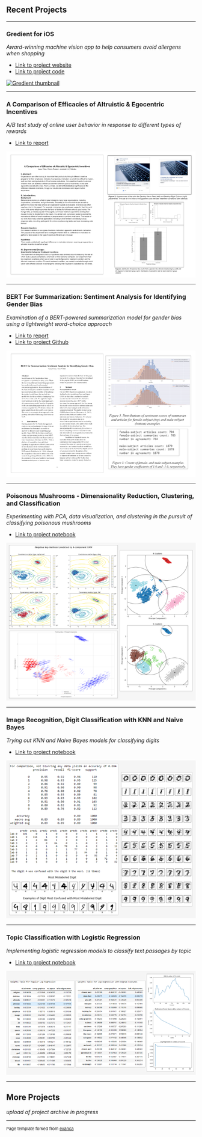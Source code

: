 ## Recent Projects

---

### Gredient for iOS
*Award-winning machine vision app to help consumers avoid allergens when shopping*
- [Link to project website](https://www.gredient-app.com/)
- [Link to project code](https://github.com/jjsahabu/Gredient)
<a href="https://www.gredient-app.com">
  <img src="images/gredient-faster-gif-thumbnail-480-optimized-2.gif?raw=true" alt="Gredient thumbnail" title="www.gredient-app.com">
</a>

---
### A Comparison of Efficacies of Altruistic & Egocentric Incentives
*A/B test study of online user behavior in response to different types of rewards*
- [Link to report](/pdf/comparison_of_motivational_incentives_online.pdf)
<a href="https://github.com/ikchau/ikchau.github.io/blob/master/pdf/comparison_of_motivational_incentives_online.pdf">
  <img src="images/Facebook-study-thumbnail-white-720.png?raw=true" alt="Incentives study thumbnail" title="Read the report! :)">
</a>

---
### BERT For Summarization: Sentiment Analysis for Identifying Gender Bias
*Examination of a BERT-powered summarization model for gender bias using a lightweight word-choice approach*
- [Link to report](/pdf/W266_final_paper_isaac_chau_alex_kim.pdf)
- [Link to project Github](https://github.com/ikchau/BERT-Gender-Bias)
<a href="https://github.com/ikchau/BERT-Gender-Bias">
  <img src="images/BERT-study-thumbnail-white-720.png?raw=true" alt="BERT Gender Bias project thumbnail" title="Visit the project Github :)">
</a>

---
### Poisonous Mushrooms - Dimensionality Reduction, Clustering, and Classification
*Experimenting with PCA, data visualization, and clustering in the pursuit of classifying poisonous mushrooms*
- [Link to project notebook](https://github.com/ikchau/PCA-clustering-and-classification/blob/main/w207_portfolio_p3_PCA_clustering_and_classification.ipynb)
<a href="https://github.com/ikchau/PCA-clustering-and-classification/blob/main/w207_portfolio_p3_PCA_clustering_and_classification.ipynb">
  <img src="images/w207-p3-mushrooms-720.png?raw=true"/ alt="Poisonous mushrooms notebook thumbnail" title="Visit the Poisonous Mushrooms notebook :)">
</a>

---
### Image Recognition, Digit Classification with KNN and Naive Bayes
*Trying out KNN and Naive Bayes models for classifying digits*
- [Link to project notebook](https://github.com/ikchau/digit-classification/blob/main/w207_portfolio_p1_digit_classification.ipynb)
<a href="https://github.com/ikchau/digit-classification/blob/main/w207_portfolio_p1_digit_classification.ipynb">
  <img src="images/w207-p1-digit-classification.png?raw=true" alt="Digit classification notebook thumbnail" title="Visit the Digit Classification notebook :)">
</a>

---
### Topic Classification with Logistic Regression
*Implementing logistic regression models to classify text passages by topic*
- [Link to project notebook](https://github.com/ikchau/topic-classification/blob/main/w207_portfolio_p2_topic_classification.ipynb)
<a href="https://github.com/ikchau/topic-classification/blob/main/w207_portfolio_p2_topic_classification.ipynb">
  <img src="images/w207-p2-topic-classification.png?raw=true"/ alt="Topic classification notebook thumbnail" title="Visit the Topic Classification notebook :)">
</a>

---
## More Projects
*upload of project archive in progress*

---
<p style="font-size:11px">Page template forked from <a href="https://github.com/evanca/quick-portfolio">evanca</a></p>
<!-- Remove above link if you don't want to attibute -->
